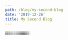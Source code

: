 ```yaml
---
path: /blog/my-second-blog
date: '2019-12-26'
title: My Second Blog
---
```

iiiiiiiiiiiiiiiiiiiiiiii
